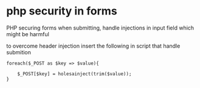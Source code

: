 # php security in forms
PHP securing forms when submitting, handle injections in input field which might be harmful

to overcome header injection insert the following in script that handle submition

    foreach($_POST as $key => $value){

        $_POST[$key] = holesainject(trim($value));
    }
